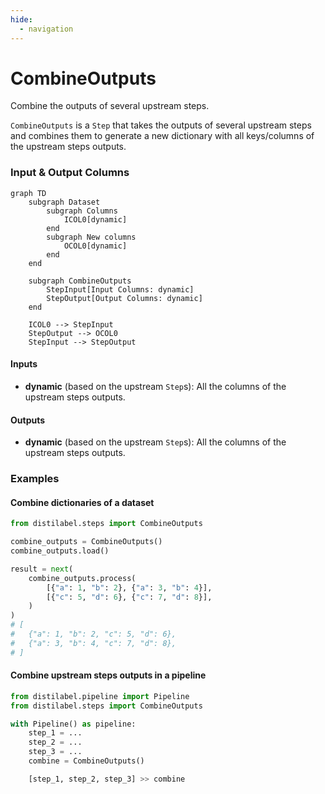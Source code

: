 ```yaml
---
hide:
  - navigation
---
```

# CombineOutputs

Combine the outputs of several upstream steps.



`CombineOutputs` is a `Step` that takes the outputs of several upstream steps and combines
    them to generate a new dictionary with all keys/columns of the upstream steps outputs.








### Input & Output Columns

``` mermaid
graph TD
	subgraph Dataset
		subgraph Columns
			ICOL0[dynamic]
		end
		subgraph New columns
			OCOL0[dynamic]
		end
	end

	subgraph CombineOutputs
		StepInput[Input Columns: dynamic]
		StepOutput[Output Columns: dynamic]
	end

	ICOL0 --> StepInput
	StepOutput --> OCOL0
	StepInput --> StepOutput

```


#### Inputs


- **dynamic** (based on the upstream `Step`s): All the columns of the upstream steps outputs.




#### Outputs


- **dynamic** (based on the upstream `Step`s): All the columns of the upstream steps outputs.





### Examples


#### Combine dictionaries of a dataset
```python
from distilabel.steps import CombineOutputs

combine_outputs = CombineOutputs()
combine_outputs.load()

result = next(
    combine_outputs.process(
        [{"a": 1, "b": 2}, {"a": 3, "b": 4}],
        [{"c": 5, "d": 6}, {"c": 7, "d": 8}],
    )
)
# [
#   {"a": 1, "b": 2, "c": 5, "d": 6},
#   {"a": 3, "b": 4, "c": 7, "d": 8},
# ]
```

#### Combine upstream steps outputs in a pipeline
```python
from distilabel.pipeline import Pipeline
from distilabel.steps import CombineOutputs

with Pipeline() as pipeline:
    step_1 = ...
    step_2 = ...
    step_3 = ...
    combine = CombineOutputs()

    [step_1, step_2, step_3] >> combine
```




